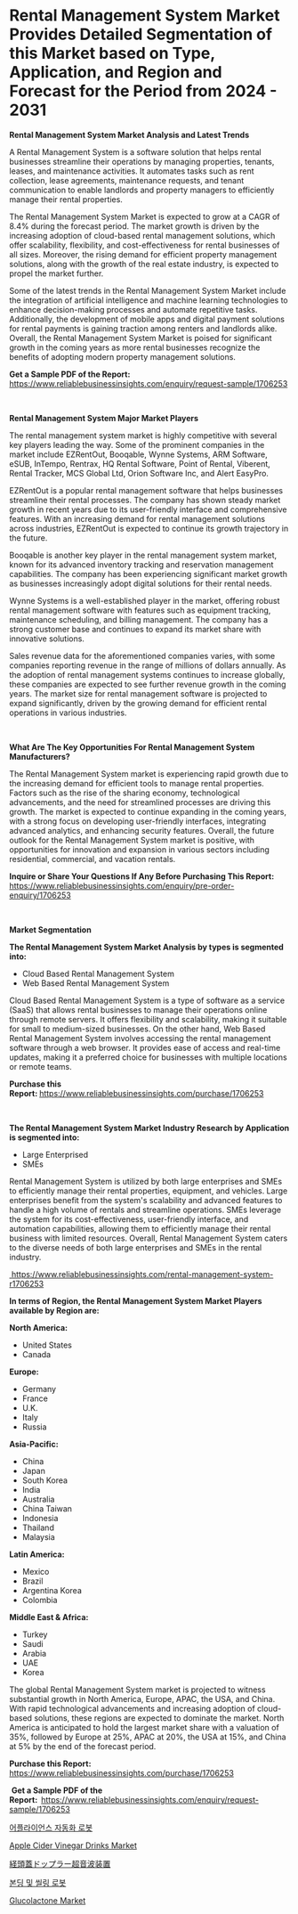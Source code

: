 <p><h1>Rental Management System Market Provides Detailed Segmentation of this Market based on Type, Application, and Region and Forecast for the Period from 2024 - 2031</h1></p><p><strong>Rental Management System Market Analysis and Latest Trends</strong></p>
<p><p>A Rental Management System is a software solution that helps rental businesses streamline their operations by managing properties, tenants, leases, and maintenance activities. It automates tasks such as rent collection, lease agreements, maintenance requests, and tenant communication to enable landlords and property managers to efficiently manage their rental properties.</p><p>The Rental Management System Market is expected to grow at a CAGR of 8.4% during the forecast period. The market growth is driven by the increasing adoption of cloud-based rental management solutions, which offer scalability, flexibility, and cost-effectiveness for rental businesses of all sizes. Moreover, the rising demand for efficient property management solutions, along with the growth of the real estate industry, is expected to propel the market further.</p><p>Some of the latest trends in the Rental Management System Market include the integration of artificial intelligence and machine learning technologies to enhance decision-making processes and automate repetitive tasks. Additionally, the development of mobile apps and digital payment solutions for rental payments is gaining traction among renters and landlords alike. Overall, the Rental Management System Market is poised for significant growth in the coming years as more rental businesses recognize the benefits of adopting modern property management solutions.</p></p>
<p><strong>Get a Sample PDF of the Report:&nbsp;</strong> <a href="https://www.reliablebusinessinsights.com/enquiry/request-sample/1706253">https://www.reliablebusinessinsights.com/enquiry/request-sample/1706253</a></p>
<p>&nbsp;</p>
<p><strong>Rental Management System Major Market Players</strong></p>
<p><p>The rental management system market is highly competitive with several key players leading the way. Some of the prominent companies in the market include EZRentOut, Booqable, Wynne Systems, ARM Software, eSUB, InTempo, Rentrax, HQ Rental Software, Point of Rental, Viberent, Rental Tracker, MCS Global Ltd, Orion Software Inc, and Alert EasyPro.</p><p>EZRentOut is a popular rental management software that helps businesses streamline their rental processes. The company has shown steady market growth in recent years due to its user-friendly interface and comprehensive features. With an increasing demand for rental management solutions across industries, EZRentOut is expected to continue its growth trajectory in the future.</p><p>Booqable is another key player in the rental management system market, known for its advanced inventory tracking and reservation management capabilities. The company has been experiencing significant market growth as businesses increasingly adopt digital solutions for their rental needs.</p><p>Wynne Systems is a well-established player in the market, offering robust rental management software with features such as equipment tracking, maintenance scheduling, and billing management. The company has a strong customer base and continues to expand its market share with innovative solutions.</p><p>Sales revenue data for the aforementioned companies varies, with some companies reporting revenue in the range of millions of dollars annually. As the adoption of rental management systems continues to increase globally, these companies are expected to see further revenue growth in the coming years. The market size for rental management software is projected to expand significantly, driven by the growing demand for efficient rental operations in various industries.</p></p>
<p>&nbsp;</p>
<p><strong>What Are The Key Opportunities For Rental Management System Manufacturers?</strong></p>
<p><p>The Rental Management System market is experiencing rapid growth due to the increasing demand for efficient tools to manage rental properties. Factors such as the rise of the sharing economy, technological advancements, and the need for streamlined processes are driving this growth. The market is expected to continue expanding in the coming years, with a strong focus on developing user-friendly interfaces, integrating advanced analytics, and enhancing security features. Overall, the future outlook for the Rental Management System market is positive, with opportunities for innovation and expansion in various sectors including residential, commercial, and vacation rentals.</p></p>
<p><strong>Inquire or Share Your Questions If Any Before Purchasing This Report:</strong> <a href="https://www.reliablebusinessinsights.com/enquiry/pre-order-enquiry/1706253">https://www.reliablebusinessinsights.com/enquiry/pre-order-enquiry/1706253</a></p>
<p>&nbsp;</p>
<p><strong>Market Segmentation</strong></p>
<p><strong>The Rental Management System Market Analysis by types is segmented into:</strong></p>
<p><ul><li>Cloud Based Rental Management System</li><li>Web Based Rental Management System</li></ul></p>
<p><p>Cloud Based Rental Management System is a type of software as a service (SaaS) that allows rental businesses to manage their operations online through remote servers. It offers flexibility and scalability, making it suitable for small to medium-sized businesses. On the other hand, Web Based Rental Management System involves accessing the rental management software through a web browser. It provides ease of access and real-time updates, making it a preferred choice for businesses with multiple locations or remote teams.</p></p>
<p><strong>Purchase this Report:&nbsp;</strong><a href="https://www.reliablebusinessinsights.com/purchase/1706253">https://www.reliablebusinessinsights.com/purchase/1706253</a></p>
<p>&nbsp;</p>
<p><strong>The Rental Management System Market Industry Research by Application is segmented into:</strong></p>
<p><ul><li>Large Enterprised</li><li>SMEs</li></ul></p>
<p><p>Rental Management System is utilized by both large enterprises and SMEs to efficiently manage their rental properties, equipment, and vehicles. Large enterprises benefit from the system's scalability and advanced features to handle a high volume of rentals and streamline operations. SMEs leverage the system for its cost-effectiveness, user-friendly interface, and automation capabilities, allowing them to efficiently manage their rental business with limited resources. Overall, Rental Management System caters to the diverse needs of both large enterprises and SMEs in the rental industry.</p></p>
<p><a href="https://www.reliablebusinessinsights.com/rental-management-system-r1706253">&nbsp;https://www.reliablebusinessinsights.com/rental-management-system-r1706253</a></p>
<p><strong>In terms of Region, the Rental Management System Market Players available by Region are:</strong></p>
<p>
    <p> <strong> North America: </strong>
        <ul>
            <li>United States</li>
            <li>Canada</li>
        </ul>
        </p> 
    <p> <strong> Europe: </strong>
        <ul>
            <li>Germany</li>
            <li>France</li>
            <li>U.K.</li>
            <li>Italy</li>
            <li>Russia</li>
        </ul>
        </p> 
    <p> <strong> Asia-Pacific: </strong>
        <ul>
            <li>China</li>
            <li>Japan</li>
            <li>South Korea</li>
            <li>India</li>
            <li>Australia</li>
            <li>China Taiwan</li>
            <li>Indonesia</li>
            <li>Thailand</li>
            <li>Malaysia</li>
        </ul>
        </p> 
    <p> <strong> Latin America: </strong>
        <ul>
            <li>Mexico</li>
            <li>Brazil</li>
            <li>Argentina Korea</li>
            <li>Colombia</li>
        </ul>
        </p> 
    <p> <strong> Middle East & Africa: </strong>
        <ul>
            <li>Turkey</li>
            <li>Saudi</li>
            <li>Arabia</li>
            <li>UAE</li>
            <li>Korea</li>
        </ul>
    </p>
    </p>
<p><p>The global Rental Management System market is projected to witness substantial growth in North America, Europe, APAC, the USA, and China. With rapid technological advancements and increasing adoption of cloud-based solutions, these regions are expected to dominate the market. North America is anticipated to hold the largest market share with a valuation of 35%, followed by Europe at 25%, APAC at 20%, the USA at 15%, and China at 5% by the end of the forecast period.</p></p>
<p><strong>Purchase this Report: </strong><a href="https://www.reliablebusinessinsights.com/purchase/1706253">https://www.reliablebusinessinsights.com/purchase/1706253</a></p>
<p>&nbsp;<strong>Get a Sample PDF of the Report:&nbsp;&nbsp;</strong><a href="https://www.reliablebusinessinsights.com/enquiry/request-sample/1706253">https://www.reliablebusinessinsights.com/enquiry/request-sample/1706253</a></p>
<p><strong></strong></p>
<p><p><a href="https://github.com/khytkeqagplkzqvh/Market-Research-Report-List-2/blob/main/6020503111923.md">어플라이언스 자동화 로봇</a></p><p><a href="https://github.com/edytherolanlouisejk1miz0wig/Market-Research-Report-List-2/blob/main/apple-cider-vinegar-drinks-market.md">Apple Cider Vinegar Drinks Market</a></p><p><a href="https://github.com/oqoeusbvpadwjs08/Market-Research-Report-List-2/blob/main/7252789125341.md">経頭蓋ドップラー超音波装置</a></p><p><a href="https://github.com/TimmyMann6767/Market-Research-Report-List-2/blob/main/6916640111924.md">본딩 및 씰링 로봇</a></p><p><a href="https://issuu.com/reportprime-2/docs/glucolactone-market-size-2030.pptx">Glucolactone Market</a></p></p>
